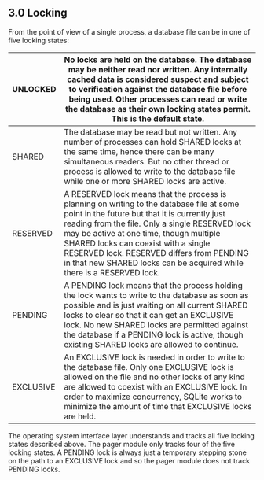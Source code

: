 ## 3\.0 Locking



From the point of view of a single process, a database file
can be in one of five locking states:






| UNLOCKED | No locks are held on the database. The database may be neither read nor written. Any internally cached data is considered suspect and subject to verification against the database file before being used. Other  processes can read or write the database as their own locking states permit. This is the default state. |
| --- | --- |
| SHARED | The database may be read but not written. Any number of  processes can hold SHARED locks at the same time, hence there can be many simultaneous readers. But no other thread or process is allowed to write to the database file while one or more SHARED locks are active. |
| RESERVED | A RESERVED lock means that the process is planning on writing to the database file at some point in the future but that it is currently just reading from the file. Only a single RESERVED lock may be active at one time, though multiple SHARED locks can coexist with a single RESERVED lock. RESERVED differs from PENDING in that new SHARED locks can be acquired while there is a RESERVED lock. |
| PENDING | A PENDING lock means that the process holding the lock wants to write to the database as soon as possible and is just waiting on all current SHARED locks to clear so that it can get an EXCLUSIVE lock. No new  SHARED locks are permitted against the database if a PENDING lock is active, though existing SHARED locks are allowed to continue. |
| EXCLUSIVE | An EXCLUSIVE lock is needed in order to write to the database file. Only one EXCLUSIVE lock is allowed on the file and no other locks of any kind are allowed to coexist with an EXCLUSIVE lock. In order to maximize concurrency, SQLite works to minimize the amount of time that EXCLUSIVE locks are held. |






The operating system interface layer understands and tracks all five
locking states described above. 
The pager module only tracks four of the five locking states.
A PENDING lock is always just a temporary
stepping stone on the path to an EXCLUSIVE lock and so the pager module
does not track PENDING locks.




